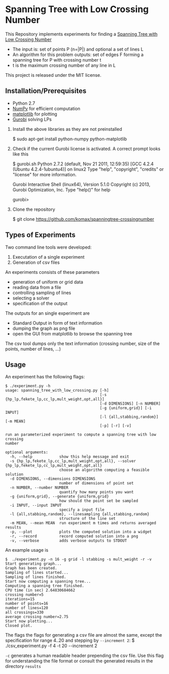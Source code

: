 # Spanning Tree with Low Crossing Number
This Repository implements experiments for finding a [Spanning Tree with Low Crossing Number](
http://arxiv.org/abs/cs/0310034)
- The input is: set of points P (n=|P|) and optional a set of lines L
- An algorithm for this problem outputs: set of edges F forming a spanning tree for P with crossing number t
- t is the maximum crossing number of any line in L

This project is released under the MIT license.

## Installation/Prerequisites
* Python 2.7
* [NumPy](http://www.numpy.org/) for efficient computation
* [matplotlib](http://matplotlib.org/) for plotting
* [Gurobi](http://www.gurobi.com/) solving LPs

1. Install the above libraries as they are not preinstalled

    $ sudo apt-get install python-numpy python-matplotlib

2. Check if the current Gurobi license is activated. A correct prompt looks
   like this

    $ gurobi.sh 
    Python 2.7.2 (default, Nov 21 2011, 12:59:35) 
    [GCC 4.2.4 (Ubuntu 4.2.4-1ubuntu4)] on linux2
    Type "help", "copyright", "credits" or "license" for more information.
   
    Gurobi Interactive Shell (linux64), Version 5.1.0
    Copyright (c) 2013, Gurobi Optimization, Inc.
    Type "help()" for help

    gurobi> 

3. Clone the repository

    $ git clone https://github.com/komax/spanningtree-crossingnumber

## Types of Experiments
Two command line tools were developed:
1. Executation of a single experiment
2. Generation of csv files

An experiments consists of these parameters
* generation of uniform or grid data
* reading data from a file
* controlling sampling of lines
* selecting a solver
* specification of the output

The outputs for an single experiment are
* Standard Output in form of text information
* dumping the graph as png file
* open the GUI from matplotlib to browse the spanning tree

The csv tool dumps only the text information (crossing number, size of the
points, number of lines, ...)

## Usage
An experiment has the following flags:

    $ ./experiment.py -h
    usage: spanning_tree_with_low_crossing.py [-h]
                                              [-s {hp_lp,fekete_lp,cc_lp,mult_weight,opt,all}]
                                              [-d DIMENSIONS] [-n NUMBER]
                                              [-g {uniform,grid}] [-i INPUT]
                                              [-l {all,stabbing,random}] [-m MEAN]
                                              [-p] [-r] [-v]

    run an parameterized experiment to compute a spanning tree with low crossing
    number

    optional arguments:
      -h, --help            show this help message and exit
      -s {hp_lp,fekete_lp,cc_lp,mult_weight,opt,all}, --solver {hp_lp,fekete_lp,cc_lp,mult_weight,opt,all}
                            choose an algorithm computing a feasible solution
      -d DIMENSIONS, --dimensions DIMENSIONS
                            number of dimensions of point set
      -n NUMBER, --number NUMBER
                            quantify how many points you want
      -g {uniform,grid}, --generate {uniform,grid}
                            how should the point set be sampled
      -i INPUT, --input INPUT
                            specify a input file
      -l {all,stabbing,random}, --linesampling {all,stabbing,random}
                            structure of the line set
      -m MEAN, --mean MEAN  run experiment m times and returns averaged results
      -p, --plot            plots the computed solution into a widget
      -r, --record          record computed solution into a png
      -v, --verbose         adds verbose outputs to STDOUT


An example usage is

    $  ./experiment.py -n 16 -g grid -l stabbing -s mult_weight -r -v
    Start generating graph...
    Graph has been created.
    Sampling of lines started...
    Sampling of lines finished.
    Start now computing a spanning tree...
    Computing a spanning tree finished.
    CPU time (in sec) 2.64830684662
    crossing number=5
    iterations=15
    number of points=16
    number of lines=120
    all crossings=330
    average crossing number=2.75
    Start now plotting...
    Closed plot.

The flags the flags for generating a csv file are almost the same, except the
specification for range 4..20 and stepping by `--increment 2`:
    $ ./csv_experiment.py -f 4 -t 20 --increment 2

``-c`` generates a human readable header prepending the csv file. Use this flag
for understanding the file format or consult the generated results in the
directory `results`
